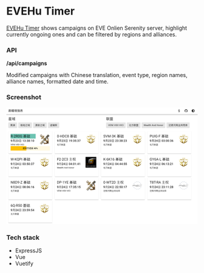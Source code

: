 # EVEHu Timer

[EVEHu Timer](htts://timer.evehu.cn) shows campaigns on EVE Onlien Serenity server, highlight currently ongoing ones and can be filtered by regions and alliances.

### API

**/api/campaigns**

Modified campaigns with Chinese translation, event type, region names, alliance names, formatted date and time.

### Screenshot

![Screenshot](/screenshot.png)

### Tech stack

- ExpressJS
- Vue
- Vuetify